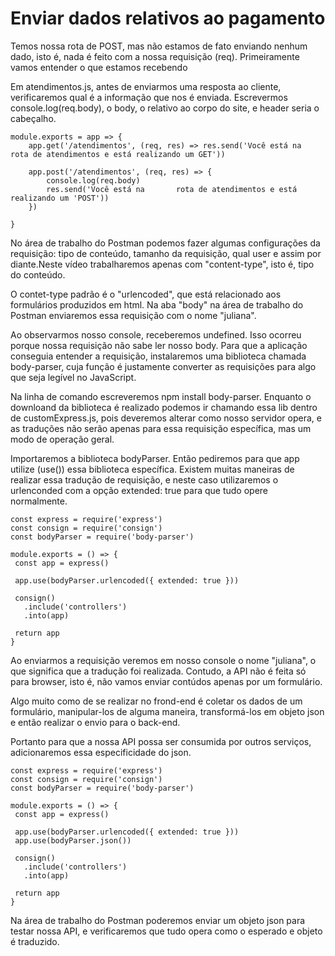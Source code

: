 # Enviar dados relativos ao pagamento

Temos nossa rota de POST, mas não estamos de fato enviando nenhum dado, isto é, nada é feito com a nossa requisição (req). Primeiramente vamos entender o que estamos recebendo

Em atendimentos.js, antes de enviarmos uma resposta ao cliente, verificaremos qual é a informação que nos é enviada. Escrevermos console.log(req.body), o body, o relativo ao corpo do site, e header seria o cabeçalho.

```
module.exports = app => { 
    app.get('/atendimentos', (req, res) => res.send('Você está na       rota de atendimentos e está realizando um GET'))

    app.post('/atendimentos', (req, res) => { 
        console.log(req.body)
        res.send('Você está na       rota de atendimentos e está             realizando um 'POST'))
    })

}
```

No área de trabalho do Postman podemos fazer algumas configurações da requisição: tipo de conteúdo, tamanho da requisição, qual user e assim por diante.Neste vídeo trabalharemos apenas com "content-type", isto é, tipo do conteúdo.

O contet-type padrão é o "urlencoded", que está relacionado aos formulários produzidos em html. Na aba "body" na área de trabalho do Postman enviaremos essa requisição com o nome "juliana".

Ao observarmos nosso console, receberemos undefined. Isso ocorreu porque nossa requisição não sabe ler nosso body. Para que a aplicação conseguia entender a requisição, instalaremos uma biblioteca chamada body-parser, cuja função é justamente converter as requisições para algo que seja legível no JavaScript.

Na linha de comando escreveremos npm install body-parser. Enquanto o downloand da biblioteca é realizado podemos ir chamando essa lib dentro de customExpress.js, pois deveremos alterar como nosso servidor opera, e as traduções não serão apenas para essa requisição específica, mas um modo de operação geral.

Importaremos a biblioteca bodyParser. Então pediremos para que app utilize (use()) essa biblioteca específica. Existem muitas maneiras de realizar essa tradução de requisição, e neste caso utilizaremos o urlenconded com a opção extended: true para que tudo opere normalmente.

```
const express = require('express')
const consign = require('consign')
const bodyParser = require('body-parser')

module.exports = () => {
 const app = express()

 app.use(bodyParser.urlencoded({ extended: true }))

 consign()
   .include('controllers')
   .into(app)

 return app
}
```

Ao enviarmos a requisição veremos em nosso console o nome "juliana", o que significa que a tradução foi realizada. Contudo, a API não é feita só para browser, isto é, não vamos enviar contúdos apenas por um formulário.

Algo muito como de se realizar no frond-end é coletar os dados de um formulário, manipular-los de alguma maneira, transformá-los em objeto json e então realizar o envio para o back-end.

Portanto para que a nossa API possa ser consumida por outros serviços, adicionaremos essa especificidade do json.

```
const express = require('express')
const consign = require('consign')
const bodyParser = require('body-parser')

module.exports = () => {
 const app = express()

 app.use(bodyParser.urlencoded({ extended: true }))
 app.use(bodyParser.json())

 consign()
   .include('controllers')
   .into(app)

 return app
}
```

Na área de trabalho do Postman poderemos enviar um objeto json para testar nossa API, e verificaremos que tudo opera como o esperado e objeto é traduzido.